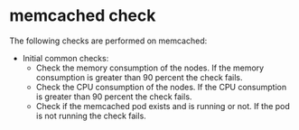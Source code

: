 # memcached check

The following checks are performed on memcached:

- Initial common checks:
    - Check the memory consumption of the nodes. If the memory consumption is greater than 90 percent the check fails.
    - Check the CPU consumption of the nodes. If the CPU consumption is greater than 90 percent the check fails.
    - Check if the memcached pod exists and is running or not. If the pod is not running the check fails.
